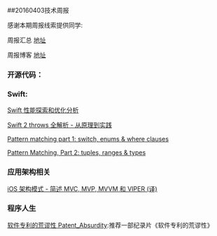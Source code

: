 
##20160403技术周报

感谢本期周报线索提供同学: 

周报汇总 [地址](https://github.com/BaiduHiDeviOS/iOS-Tech-Weekly)

周报博客 [地址](http://baiduhidevios.github.io/)



### 开源代码：


### Swift:

[Swift 性能探索和优化分析](https://onevcat.com/2016/02/swift-performance/)

[Swift 2 throws 全解析 - 从原理到实践](https://onevcat.com/2016/03/swift-throws/)

[Pattern matching part 1: switch, enums & where clauses](http://alisoftware.github.io/swift/2016/03/27/pattern-matching-1/)

[Pattern Matching, Part 2: tuples, ranges & types](http://alisoftware.github.io/swift/2016/03/30/pattern-matching-2/)

### 应用架构相关

[iOS 架构模式 - 简述 MVC, MVP, MVVM 和 VIPER (译)](https://blog.coding.net/blog/ios-architecture-patterns)


### 程序人生
[软件专利的荒谬性 Patent_Absurdity](http://www.tudou.com/programs/view/RIqCrm7sn-8/):推荐一部纪录片《软件专利的荒谬性》
